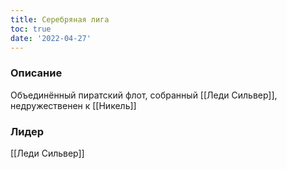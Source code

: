 ```yaml
---
title: Серебряная лига
toc: true
date: '2022-04-27'
---
```


### Описание
Объединённый пиратский флот, собранный [[Леди Сильвер]], недружественен к [[Никель]]

### Лидер
[[Леди Сильвер]]